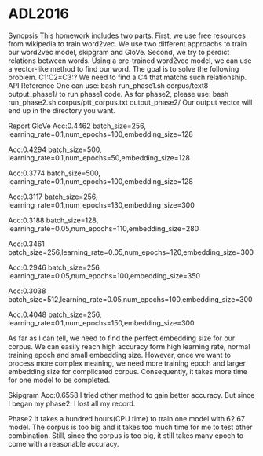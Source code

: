 # ADL2016
Synopsis
	This homework includes two parts. First, we use free resources from wikipedia to train word2vec. 
	We use two different approachs to train our word2vec model, skipgram and GloVe.
	Second, we try to perdict relations between words. Using a pre-trained word2vec model, we can use a vector-like method to find our word.
	The goal is to solve the following problem. C1:C2=C3:?
	We need to find a C4 that matchs such relationship.
API Reference
	One can use: bash run_phase1.sh corpus/text8 output_phase1/ to run phase1 code.
	As for phase2, please use: bash run_phase2.sh corpus/ptt_corpus.txt output_phase2/
	Our output vector will end up in the directory you want.

Report
GloVe
Acc:0.4462
batch_size=256, learning_rate=0.1,num_epochs=100,embedding_size=128

Acc:0.4294
batch_size=500, learning_rate=0.1,num_epochs=50,embedding_size=128

Acc:0.3774
batch_size=500, learning_rate=0.1,num_epochs=100,embedding_size=128

Acc:0.3117
batch_size=256, learning_rate=0.1,num_epochs=130,embedding_size=300

Acc:0.3188
batch_size=128, learning_rate=0.05,num_epochs=110,embedding_size=280

Acc:0.3461
batch_size=256,learning_rate=0.05,num_epochs=120,embedding_size=300

Acc:0.2946
batch_size=256, learning_rate=0.05,num_epochs=100,embedding_size=350

Acc:0.3038
batch_size=512,learning_rate=0.05,num_epochs=100,embedding_size=300

Acc:0.4048
batch_size=256, learning_rate=0.1,num_epochs=150,embedding_size=300

As far as I can tell, we need to find the perfect embedding size for our corpus. We can easily reach high accuracy form high learning
rate, normal training epoch and small embedding size. However, once we want to process more complex meaning, we need more training epoch
and larger embedding size for complicated corpus. Consequently, it takes more time for one model to be completed.

Skipgram
Acc:0.6558
I tried other method to gain better accuracy. But since I began my phase2. I lost all my record.

Phase2
It takes a hundred hours(CPU time) to train one model with 62.67 model.
The corpus is too big and it takes too much time for me to test other combination.
Still, since the corpus is too big, it still takes many epoch to come with a reasonable accuracy.
